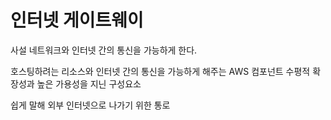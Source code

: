 # 인터넷 게이트웨이

사설 네트워크와 인터넷 간의 통신을 가능하게 한다.

호스팅하려는 리소스와 인터넷 간의 통신을 가능하게 해주는 AWS 컴포넌트
수평적 확장성과 높은 가용성을 지닌 구성요소

쉽게 말해 외부 인터넷으로 나가기 위한 통로

